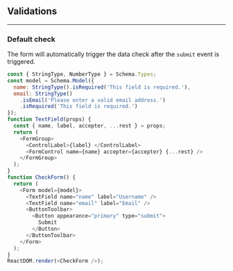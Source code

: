 ## Validations

---

### Default check

The form will automatically trigger the data check after the `submit` event is triggered.

<!--start-code-->

```js
const { StringType, NumberType } = Schema.Types;
const model = Schema.Model({
  name: StringType().isRequired('This field is required.'),
  email: StringType()
    .isEmail('Please enter a valid email address.')
    .isRequired('This field is required.')
});
function TextField(props) {
  const { name, label, accepter, ...rest } = props;
  return (
    <FormGroup>
      <ControlLabel>{label} </ControlLabel>
      <FormControl name={name} accepter={accepter} {...rest} />
    </FormGroup>
  );
}
function CheckForm() {
  return (
    <Form model={model}>
      <TextField name="name" label="Username" />
      <TextField name="email" label="Email" />
      <ButtonToolbar>
        <Button appearance="primary" type="submit">
          Submit
        </Button>
      </ButtonToolbar>
    </Form>
  );
}
ReactDOM.render(<CheckForm />);
```

<!--end-code-->
